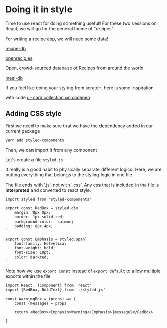 # Doing it in style

Time to use react for doing something useful! For these two sessions on React, we will go for the general theme of "recipes"

For writing a recipe app, we will need some data!

[recipe-db](https://github.com/tabatkins/recipe-db)

[openrecip.es](http://openrecipes.s3.amazonaws.com/openrecipes.txt)

Open, crowd-sourced database of Recipes from around the world

[meal-db](https://www.themealdb.com/)

If you feel like doing your styling from scratch, here is some inspiration

with code [ui-card collection on codepen](https://codepen.io/collection/XgYebO)


## Adding CSS style

First we need to make sure that we have the dependency added in our current package

```
yarn add styled-components
```

Then, we can import it from any component

Let's create a file `styled.js`

It really is a good habit to physically separate different logics. Here, we are putting everything that belongs to the styling logic in one file. 

The file ends with '.js', not with '.css'. Any css that is included in the file is __interpreted__ and converted to react style. 

```
import styled from 'styled-components'

export const RedBox = styled.div`
    margin: 8px 0px;
    border: 1px solid red;
    background-color:  salmon;
    padding: 8px 4px;
`

export const Emphasis = styled.span`
    font-family: Helvetica;
    font-weight: bold;
    font-size: 18pt;
    color: darkred;
`
```

Note how we use `export const` instead of `export default` to allow multiple exports within the file

```
import React, {Component} from 'react'
import {RedBox, BoldText} from './styled.js'

const WarningBox = (props) => {
    const {message} = props

    return <RedBox><Emphasis>Warning</Emphasis>{message}</RedBox>

}
```
